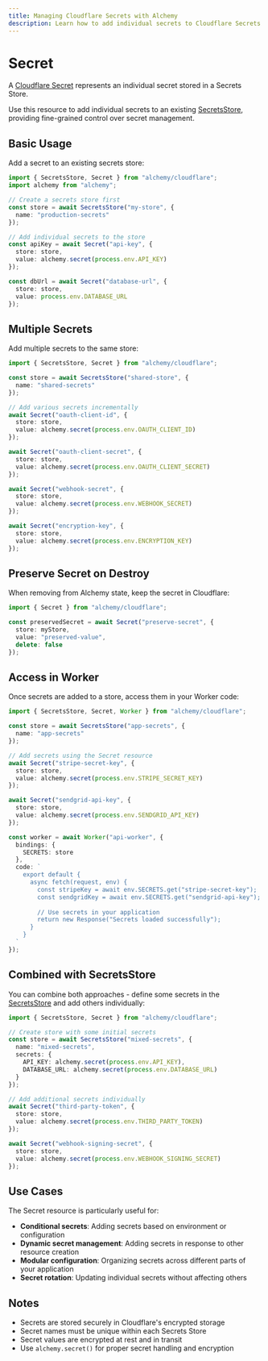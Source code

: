 ```yaml
---
title: Managing Cloudflare Secrets with Alchemy
description: Learn how to add individual secrets to Cloudflare Secrets Store for fine-grained secret management.
---
```


# Secret

A [Cloudflare Secret](https://developers.cloudflare.com/api/resources/secrets_store/subresources/stores/subresources/secrets/) represents an individual secret stored in a Secrets Store.

Use this resource to add individual secrets to an existing [SecretsStore](./secrets-store.md), providing fine-grained control over secret management.

## Basic Usage

Add a secret to an existing secrets store:

```ts
import { SecretsStore, Secret } from "alchemy/cloudflare";
import alchemy from "alchemy";

// Create a secrets store first
const store = await SecretsStore("my-store", {
  name: "production-secrets"
});

// Add individual secrets to the store
const apiKey = await Secret("api-key", {
  store: store,
  value: alchemy.secret(process.env.API_KEY)
});

const dbUrl = await Secret("database-url", {
  store: store,
  value: process.env.DATABASE_URL
});
```

## Multiple Secrets

Add multiple secrets to the same store:

```ts
import { SecretsStore, Secret } from "alchemy/cloudflare";

const store = await SecretsStore("shared-store", {
  name: "shared-secrets"
});

// Add various secrets incrementally
await Secret("oauth-client-id", {
  store: store,
  value: alchemy.secret(process.env.OAUTH_CLIENT_ID)
});

await Secret("oauth-client-secret", {
  store: store,
  value: alchemy.secret(process.env.OAUTH_CLIENT_SECRET)
});

await Secret("webhook-secret", {
  store: store,
  value: alchemy.secret(process.env.WEBHOOK_SECRET)
});

await Secret("encryption-key", {
  store: store,
  value: alchemy.secret(process.env.ENCRYPTION_KEY)
});
```

## Preserve Secret on Destroy

When removing from Alchemy state, keep the secret in Cloudflare:

```ts
import { Secret } from "alchemy/cloudflare";

const preservedSecret = await Secret("preserve-secret", {
  store: myStore,
  value: "preserved-value",
  delete: false
});
```

## Access in Worker

Once secrets are added to a store, access them in your Worker code:

```ts
import { SecretsStore, Secret, Worker } from "alchemy/cloudflare";

const store = await SecretsStore("app-secrets", {
  name: "app-secrets"
});

// Add secrets using the Secret resource
await Secret("stripe-secret-key", {
  store: store,
  value: alchemy.secret(process.env.STRIPE_SECRET_KEY)
});

await Secret("sendgrid-api-key", {
  store: store,
  value: alchemy.secret(process.env.SENDGRID_API_KEY)
});

const worker = await Worker("api-worker", {
  bindings: {
    SECRETS: store
  },
  code: `
    export default {
      async fetch(request, env) {
        const stripeKey = await env.SECRETS.get("stripe-secret-key");
        const sendgridKey = await env.SECRETS.get("sendgrid-api-key");
        
        // Use secrets in your application
        return new Response("Secrets loaded successfully");
      }
    }
  `
});
```

## Combined with SecretsStore

You can combine both approaches - define some secrets in the [SecretsStore](./secrets-store.md) and add others individually:

```ts
import { SecretsStore, Secret } from "alchemy/cloudflare";

// Create store with some initial secrets
const store = await SecretsStore("mixed-secrets", {
  name: "mixed-secrets",
  secrets: {
    API_KEY: alchemy.secret(process.env.API_KEY),
    DATABASE_URL: alchemy.secret(process.env.DATABASE_URL)
  }
});

// Add additional secrets individually
await Secret("third-party-token", {
  store: store,
  value: alchemy.secret(process.env.THIRD_PARTY_TOKEN)
});

await Secret("webhook-signing-secret", {
  store: store,
  value: alchemy.secret(process.env.WEBHOOK_SIGNING_SECRET)
});
```

## Use Cases

The Secret resource is particularly useful for:

- **Conditional secrets**: Adding secrets based on environment or configuration
- **Dynamic secret management**: Adding secrets in response to other resource creation
- **Modular configuration**: Organizing secrets across different parts of your application
- **Secret rotation**: Updating individual secrets without affecting others

## Notes

- Secrets are stored securely in Cloudflare's encrypted storage
- Secret names must be unique within each Secrets Store
- Secret values are encrypted at rest and in transit
- Use `alchemy.secret()` for proper secret handling and encryption